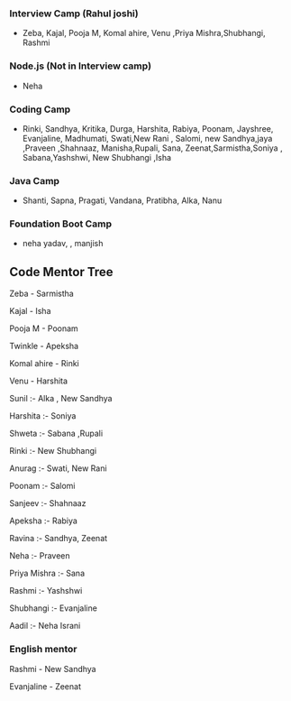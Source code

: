 ### Interview Camp (Rahul joshi)

- Zeba, Kajal, Pooja M, Komal ahire, Venu ,Priya Mishra,Shubhangi, Rashmi

### Node.js (Not in Interview camp)

 - Neha 
 

### Coding Camp

- Rinki, Sandhya, Kritika, Durga, Harshita, Rabiya, Poonam, Jayshree, Evanjaline, Madhumati, Swati,New Rani , Salomi, new Sandhya,jaya ,Praveen ,Shahnaaz, Manisha,Rupali, Sana, Zeenat,Sarmistha,Soniya , Sabana,Yashshwi, New Shubhangi ,Isha


### Java Camp

- Shanti, Sapna, Pragati, Vandana, Pratibha, Alka, Nanu


### Foundation Boot Camp

- neha yadav, , manjish 

## Code Mentor Tree

Zeba - Sarmistha

Kajal -  Isha

Pooja M -  Poonam

Twinkle -   Apeksha 

Komal ahire -  Rinki

Venu -  Harshita

Sunil :- Alka , New Sandhya 

Harshita :-  Soniya

Shweta :- Sabana ,Rupali

Rinki :- New Shubhangi 

Anurag :- Swati, New Rani 

Poonam :- Salomi 

Sanjeev :-  Shahnaaz 

Apeksha :- Rabiya

Ravina :- Sandhya, Zeenat 

Neha :- Praveen 

Priya Mishra :- Sana

Rashmi :- Yashshwi

Shubhangi :- Evanjaline

Aadil :-  Neha Israni

### English mentor

Rashmi - New Sandhya

Evanjaline -  Zeenat













